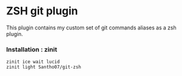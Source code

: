 # ZSH git plugin

This plugin contains my custom set of git commands aliases as a zsh plugin.


### Installation : zinit

```
zinit ice wait lucid
zinit light Santho07/git-zsh

```
